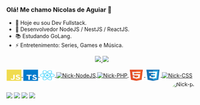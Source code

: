 ### Olá! Me chamo Nicolas de Aguiar 👋

 
- 🔭 Hoje eu sou Dev Fullstack.
- 🌱 Desenvolvedor NodeJS / NestJS / ReactJS.
- 📚 Estudando GoLang.
- ⚡ Entretenimento: Series, Games e Música.

<div align="center">
  <a href="https://github.com/nicktoon21">
  <img height="180em" src="https://github-readme-stats.vercel.app/api?username=nicktoon21&show_icons=true&theme=dracula&include_all_commits=true&count_private=true"/>
  <img height="180em" src="https://github-readme-stats.vercel.app/api/top-langs/?username=nicktoon21&layout=compact&langs_count=7&theme=dracula"/>
</div>
<div style="display: inline_block"><br>
  <img align="center" alt="Nick-Js" height="30" width="40" src="https://raw.githubusercontent.com/devicons/devicon/master/icons/javascript/javascript-plain.svg">
  <img align="center" alt="Nick-Ts" height="30" width="40" src="https://raw.githubusercontent.com/devicons/devicon/master/icons/typescript/typescript-plain.svg">
  <img align="center" alt="Nick-React" height="30" width="40" src="https://raw.githubusercontent.com/devicons/devicon/master/icons/react/react-original.svg">
  <img align="center" alt="Nick-NodeJS" height="30" width="40" src="https://cdn.jsdelivr.net/gh/devicons/devicon/icons/nodejs/nodejs-plain.svg" />
  <img align="center" alt="Nick-PHP" height="30" width="40"src="https://cdn.jsdelivr.net/gh/devicons/devicon/icons/php/php-plain.svg" />
  <img align="center" alt="Nick-HTML" height="30" width="40" src="https://raw.githubusercontent.com/devicons/devicon/master/icons/html5/html5-original.svg">
  <img align="center" alt="Nick-CSS" height="30" width="40" src="https://raw.githubusercontent.com/devicons/devicon/master/icons/css3/css3-original.svg">
 <img align="center" alt="Nick-CSS" height="30" width="40" src="https://go.dev/blog/go-brand/Go-Logo/SVG/Go-Logo_Aqua.svg">
  <img align="right" alt="Nick-pic" height="150" style="border-radius:50px;"  src="https://pa1.narvii.com/6273/00fa11149311cbad8f7b83d2722e9c304c0002f6_hq.gif">
</div>

 ##
 
 <div>
 <a href="https://www.linkedin.com/in/nicolas-aguiar-0b7549171" target="_blank"><img src="https://img.shields.io/badge/-LinkedIn-%230077B5?style=for-the-badge&logo=linkedin&logoColor=white" target="_blank"></a>
  <a href="https://www.instagram.com/ntcnicolas" target="_blank"><img src="https://img.shields.io/badge/-Instagram-%23E4405F?style=for-the-badge&logo=instagram&logoColor=white" target="_blank"></a>
  <a href="https://www.facebook.com/NicolasAguiarKaammus" target="_blank"><img src="https://img.shields.io/badge/Facebook-1877F2?style=for-the-badge&logo=facebook&logoColor=white" target="_blank"></a>
  <a href="mailto:nicolas98aguiar@gmail.com?subject=Hello%20again" target="_blank"><img src="https://img.shields.io/badge/Gmail-D14836?style=for-the-badge&logo=gmail&logoColor=white" target="_blank"></a>
 </div>
